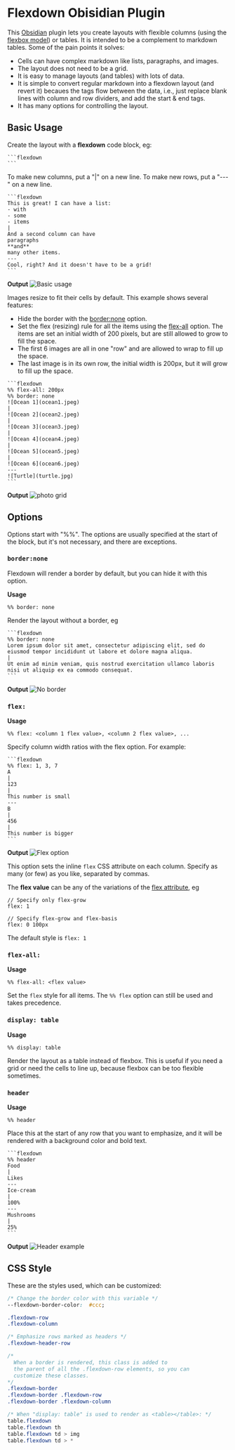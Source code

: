 # Flexdown Obisidian Plugin

This [Obsidian](https://obsidian.md) plugin lets you create layouts with flexible columns (using the [flexbox model](https://developer.mozilla.org/en-US/docs/Learn/CSS/CSS_layout/Flexbox)) or tables. It is intended to be a complement to markdown tables. Some of the pain points it solves:
- Cells can have complex markdown like lists, paragraphs, and images.
- The layout does not need to be a grid.
- It is easy to manage layouts (and tables) with lots of data.
- It is simple to convert regular markdown into a flexdown layout (and revert it) becaues the tags flow between the data, i.e., just replace blank lines with column and row dividers, and add the start & end tags.
- It has many options for controlling the layout.

## Basic Usage

Create the layout with a **flexdown** code block, eg:

````
```flexdown
```
````

To make new columns, put a "|" on a new line. To make new rows, put a "---" on a new line. 

````
```flexdown
This is great! I can have a list:
- with 
- some
- items
|
And a second column can have
paragraphs
**and**
many other items.
---
Cool, right? And it doesn't have to be a grid!
```
````

**Output**
![Basic usage](assets/basic.jpg)


Images resize to fit their cells by default. This example shows several features:
- Hide the border with the [border:none](#bordernone) option.
- Set the flex (resizing) rule for all the items using the [flex-all](#flex-all) option. The items are set an initial width of 200 pixels, but are still allowed to grow to fill the space.
- The first 6 images are all in one "row" and are allowed to wrap to fill up the space.
- The last image is in its own row, the initial width is 200px, but it will grow to fill up the space.

````
```flexdown
%% flex-all: 200px
%% border: none
![Ocean 1](ocean1.jpeg)
|
![Ocean 2](ocean2.jpeg)
|
![Ocean 3](ocean3.jpeg)
|
![Ocean 4](ocean4.jpeg)
|
![Ocean 5](ocean5.jpeg)
|
![Ocean 6](ocean6.jpeg)
---
![Turtle](turtle.jpg)
```
````

**Output**
![photo grid](assets/ocean.jpg)

## Options

Options start with "\%\%". The options are usually specified at the start of the block, but it's not necessary, and there are exceptions.


### `border:none`

Flexdown will render a border by default, but you can hide it with this option.

**Usage**
```
%% border: none
```

Render the layout without a border, eg
````
```flexdown
%% border: none
Lorem ipsum dolor sit amet, consectetur adipiscing elit, sed do eiusmod tempor incididunt ut labore et dolore magna aliqua. 
|
Ut enim ad minim veniam, quis nostrud exercitation ullamco laboris nisi ut aliquip ex ea commodo consequat.
```
````

**Output**
![No border](assets/noborder.jpg)

### `flex:`

**Usage**
```
%% flex: <column 1 flex value>, <column 2 flex value>, ...
```

Specify column width ratios with the flex option. For example:
````
```flexdown
%% flex: 1, 3, 7
A
|
123
|
This number is small
---
B
|
456
|
This number is bigger
```
````

**Output**
![Flex option](assets/flexoptions.jpg)

This option sets the inline `flex` CSS attribute on each column. Specify as many (or few) as you like, separated by commas.

The **flex value** can be any of the variations of the [flex attribute](https://developer.mozilla.org/en-US/docs/Web/CSS/flex), eg
```
// Specify only flex-grow
flex: 1

// Specify flex-grow and flex-basis
flex: 0 100px
```

The default style is `flex: 1`


### `flex-all:`

**Usage**
```
%% flex-all: <flex value>
```

Set the `flex` style for all items. The `%% flex` option can still be used and takes precedence.

### `display: table`

**Usage**
```
%% display: table
```

Render the layout as a table instead of flexbox. This is useful if you need a grid or need the cells to line up, because flexbox can be too flexible sometimes.

### `header`

**Usage**
```
%% header
```

Place this at the start of any row that you want to emphasize, and it will be rendered with a background color and bold text.

````
```flexdown
%% header
Food
|
Likes
---
Ice-cream
|
100%
---
Mushrooms
|
25%
```
````

**Output**
![Header example](assets/header-basics.jpg)


## CSS Style
These are the styles used, which can be customized:
```css
/* Change the border color with this variable */
--flexdown-border-color:  #ccc;

.flexdown-row 
.flexdown-column 

/* Emphasize rows marked as headers */
.flexdown-header-row

/*
  When a border is rendered, this class is added to
  the parent of all the .flexdown-row elements, so you can
  customize these classes.
*/
.flexdown-border
.flexdown-border .flexdown-row
.flexdown-border .flexdown-column

/* When "display: table" is used to render as <table></table>: */
table.flexdown 
table.flexdown th
table.flexdown td > img 
table.flexdown td > *
```
